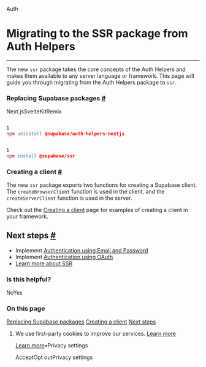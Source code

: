 Auth

# Migrating to the SSR package from Auth Helpers

* * *

The new `ssr` package takes the core concepts of the Auth Helpers and makes them available to any server language or framework. This page will guide you through migrating from the Auth Helpers package to `ssr`.

### Replacing Supabase packages [\#](https://supabase.com/docs/guides/auth/server-side/migrating-to-ssr-from-auth-helpers\#replacing-supabase-packages)

Next.jsSvelteKitRemix

```flex

1
npm uninstall @supabase/auth-helpers-nextjs
```

```flex

1
npm install @supabase/ssr
```

### Creating a client [\#](https://supabase.com/docs/guides/auth/server-side/migrating-to-ssr-from-auth-helpers\#creating-a-client)

The new `ssr` package exports two functions for creating a Supabase client. The `createBrowserClient` function is used in the client, and the `createServerClient` function is used in the server.

Check out the [Creating a client](https://supabase.com/docs/guides/auth/server-side/creating-a-client) page for examples of creating a client in your framework.

## Next steps [\#](https://supabase.com/docs/guides/auth/server-side/migrating-to-ssr-from-auth-helpers\#next-steps)

- Implement [Authentication using Email and Password](https://supabase.com/docs/guides/auth/server-side/email-based-auth-with-pkce-flow-for-ssr)
- Implement [Authentication using OAuth](https://supabase.com/docs/guides/auth/server-side/oauth-with-pkce-flow-for-ssr)
- [Learn more about SSR](https://supabase.com/docs/guides/auth/server-side-rendering)

### Is this helpful?

NoYes

### On this page

[Replacing Supabase packages](https://supabase.com/docs/guides/auth/server-side/migrating-to-ssr-from-auth-helpers#replacing-supabase-packages) [Creating a client](https://supabase.com/docs/guides/auth/server-side/migrating-to-ssr-from-auth-helpers#creating-a-client) [Next steps](https://supabase.com/docs/guides/auth/server-side/migrating-to-ssr-from-auth-helpers#next-steps)

1. We use first-party cookies to improve our services. [Learn more](https://supabase.com/privacy#8-cookies-and-similar-technologies-used-on-our-european-services)



   [Learn more](https://supabase.com/privacy#8-cookies-and-similar-technologies-used-on-our-european-services)•Privacy settings





   AcceptOpt outPrivacy settings